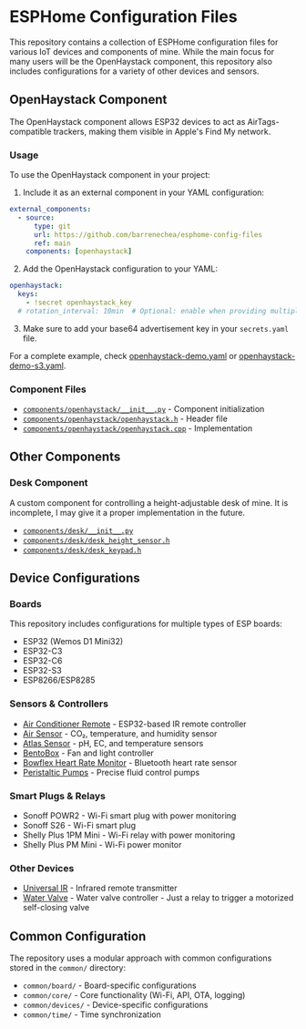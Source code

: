 # ESPHome Configuration Files

This repository contains a collection of ESPHome configuration files for various IoT devices and components of mine. While the main focus for many users will be the OpenHaystack component, this repository also includes configurations for a variety of other devices and sensors.

## OpenHaystack Component

The OpenHaystack component allows ESP32 devices to act as AirTags-compatible trackers, making them visible in Apple's Find My network.

### Usage

To use the OpenHaystack component in your project:

1. Include it as an external component in your YAML configuration:

```yaml
external_components:
  - source:
      type: git
      url: https://github.com/barrenechea/esphome-config-files
      ref: main
    components: [openhaystack]
```

2. Add the OpenHaystack configuration to your YAML:

```yaml
openhaystack:
  keys:
    - !secret openhaystack_key
  # rotation_interval: 10min  # Optional: enable when providing multiple advertisement keys
```

3. Make sure to add your base64 advertisement key in your `secrets.yaml` file.

For a complete example, check [openhaystack-demo.yaml](openhaystack-demo.yaml) or [openhaystack-demo-s3.yaml](openhaystack-demo-s3.yaml).

### Component Files

- [`components/openhaystack/__init__.py`](components/openhaystack/__init__.py) - Component initialization
- [`components/openhaystack/openhaystack.h`](components/openhaystack/openhaystack.h) - Header file
- [`components/openhaystack/openhaystack.cpp`](components/openhaystack/openhaystack.cpp) - Implementation

## Other Components

### Desk Component

A custom component for controlling a height-adjustable desk of mine. It is incomplete, I may give it a proper implementation in the future.

- [`components/desk/__init__.py`](components/desk/__init__.py)
- [`components/desk/desk_height_sensor.h`](components/desk/desk_height_sensor.h)
- [`components/desk/desk_keypad.h`](components/desk/desk_keypad.h)

## Device Configurations

### Boards

This repository includes configurations for multiple types of ESP boards:

- ESP32 (Wemos D1 Mini32)
- ESP32-C3
- ESP32-C6
- ESP32-S3
- ESP8266/ESP8285

### Sensors & Controllers

- [Air Conditioner Remote](air-conditioner-remote.yaml) - ESP32-based IR remote controller
- [Air Sensor](air-sensor.yaml) - CO₂, temperature, and humidity sensor
- [Atlas Sensor](atlas-sensor.yaml) - pH, EC, and temperature sensors
- [BentoBox](bentobox.yaml) - Fan and light controller
- [Bowflex Heart Rate Monitor](bowflex-hr-monitor.yaml) - Bluetooth heart rate sensor
- [Peristaltic Pumps](peristaltic-main.yaml) - Precise fluid control pumps

### Smart Plugs & Relays

- Sonoff POWR2 - Wi-Fi smart plug with power monitoring
- Sonoff S26 - Wi-Fi smart plug
- Shelly Plus 1PM Mini - Wi-Fi relay with power monitoring
- Shelly Plus PM Mini - Wi-Fi power monitor

### Other Devices

- [Universal IR](universal-ir.yaml) - Infrared remote transmitter
- [Water Valve](water-valve.yaml) - Water valve controller - Just a relay to trigger a motorized self-closing valve

## Common Configuration

The repository uses a modular approach with common configurations stored in the `common/` directory:

- `common/board/` - Board-specific configurations
- `common/core/` - Core functionality (Wi-Fi, API, OTA, logging)
- `common/devices/` - Device-specific configurations
- `common/time/` - Time synchronization
